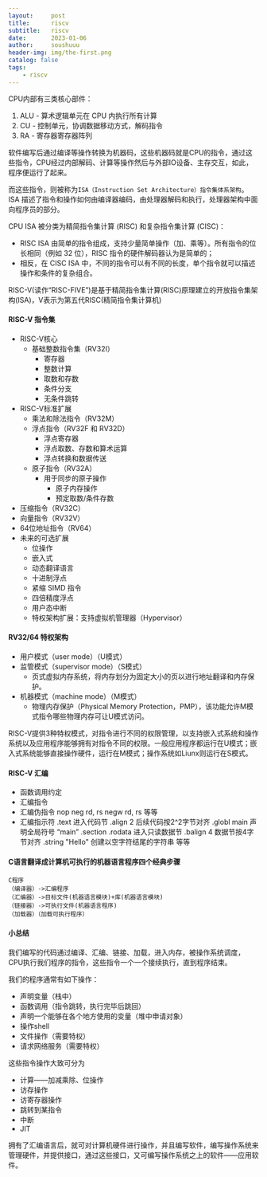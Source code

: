 ```yaml
---
layout:     post
title:      riscv
subtitle:   riscv
date:       2023-01-06
author:     soushuuu
header-img: img/the-first.png
catalog: false
tags:
    - riscv
---
```


CPU内部有三类核心部件：
1. ALU - 算术逻辑单元在 CPU 内执行所有计算
2. CU - 控制单元，协调数据移动方式，解码指令
3. RA - 寄存器寄存器阵列

软件编写后通过编译等操作转换为机器码，这些机器码就是CPU的指令，通过这些指令，CPU经过内部解码、计算等操作然后与外部IO设备、主存交互，如此，程序便运行了起来。

而这些指令，则被称为`ISA（Instruction Set Architecture）指令集体系架构`。ISA 描述了指令和操作如何由编译器编码，由处理器解码和执行，处理器架构中面向程序员的部分。

CPU ISA 被分类为精简指令集计算 (RISC) 和复杂指令集计算 (CISC)：
* RISC ISA 由简单的指令组成，支持少量简单操作（加、乘等）。所有指令的位长相同（例如 32 位），RISC 指令的硬件解码器认为是简单的；
* 相反，在 CISC ISA 中，不同的指令可以有不同的长度，单个指令就可以描述操作和条件的复杂组合。

RISC-V(读作“RISC-FIVE”)是基于精简指令集计算(RISC)原理建立的开放指令集架构(ISA)，V表示为第五代RISC(精简指令集计算机)


#### RISC-V 指令集

- RISC-V核心
    - 基础整数指令集（RV32I）
        - 寄存器
        - 整数计算
        - 取数和存数
        - 条件分支
        - 无条件跳转
- RISC-V标准扩展
    - 乘法和除法指令（RV32M）
    - 浮点指令（RV32F 和 RV32D）
        - 浮点寄存器
        - 浮点取数、存数和算术运算
        - 浮点转换和数据传送
    - 原子指令（RV32A）
        - 用于同步的原子操作
            - 原子内存操作
            - 预定取数/条件存数
- 压缩指令（RV32C）
- 向量指令（RV32V）
- 64位地址指令（RV64）
- 未来的可选扩展
    - 位操作
    - 嵌入式
    - 动态翻译语言
    - 十进制浮点
    - 紧缩 SIMD 指令
    - 四倍精度浮点
    - 用户态中断
    - 特权架构扩展：支持虚拟机管理器（Hypervisor）


#### RV32/64 特权架构

- 用户模式（user mode）（U模式）
- 监管模式（supervisor mode）（S模式）
    - 页式虚拟内存系统，将内存划分为固定大小的页以进行地址翻译和内存保护。
- 机器模式（machine mode）（M模式）
    - 物理内存保护（Physical Memory Protection，PMP），该功能允许M模式指令哪些物理内存可让U模式访问。

RISC-V提供3种特权模式，对指令进行不同的权限管理，以支持嵌入式系统和操作系统以及应用程序能够拥有对指令不同的权限。一般应用程序都运行在U模式；嵌入式系统能够直接操作硬件，运行在M模式；操作系统如Liunx则运行在S模式。


#### RISC-V 汇编

- 函数调用约定
- 汇编指令
- 汇编伪指令
    nop
    neg rd, rs
    negw rd, rs
    等等
- 汇编指示符
    .text 进入代码节
    .align 2 后续代码按2^2字节对齐
    .globl main 声明全局符号 “main”
    .section .rodata 进入只读数据节
    .balign 4 数据节按4字节对齐
    .string "Hello" 创建以空字符结尾的字符串
    等等

#### C语言翻译成计算机可执行的机器语言程序四个经典步骤

    C程序
    （编译器）->汇编程序
    （汇编器）->目标文件(机器语言模块)+库(机器语言模块)
    （链接器）->可执行文件(机器语言程序)
    （加载器）（加载可执行程序）

#### 小总结

我们编写的代码通过编译、汇编、链接、加载，进入内存，被操作系统调度，CPU执行我们程序的指令，这些指令一个一个接续执行，直到程序结束。

我们的程序通常有如下操作：
- 声明变量（栈中）
- 函数调用（指令跳转，执行完毕后跳回）
- 声明一个能够在各个地方使用的变量（堆中申请对象）
- 操作shell
- 文件操作（需要特权）
- 请求网络服务（需要特权）

这些指令操作大致可分为
- 计算——加减乘除、位操作
- 访存操作
- 访寄存器操作
- 跳转到某指令
- 中断
- JIT

拥有了汇编语言后，就可对计算机硬件进行操作，并且编写软件，编写操作系统来管理硬件，并提供接口，通过这些接口，又可编写操作系统之上的软件——应用软件。